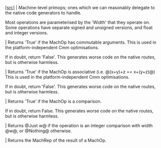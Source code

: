 [[src]](https://github.com/ghc/ghc/tree/master/compiler/cmm/CmmMachOp.hs)
 |
Machine-level primops; ones which we can reasonably delegate to the
native code generators to handle.

Most operations are parameterised by the 'Width' that they operate on.
Some operations have separate signed and unsigned versions, and float
and integer versions.


 |
Returns 'True' if the MachOp has commutable arguments.  This is used
in the platform-independent Cmm optimisations.

If in doubt, return 'False'.  This generates worse code on the
native routes, but is otherwise harmless.


 |
Returns 'True' if the MachOp is associative (i.e. @(x+y)+z == x+(y+z)@)
This is used in the platform-independent Cmm optimisations.

If in doubt, return 'False'.  This generates worse code on the
native routes, but is otherwise harmless.


 |
Returns 'True' if the MachOp is a comparison.

If in doubt, return False.  This generates worse code on the
native routes, but is otherwise harmless.


 |
Returns @Just w@ if the operation is an integer comparison with width
@w@, or @Nothing@ otherwise.


 |
Returns the MachRep of the result of a MachOp.
